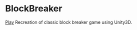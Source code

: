# BlockBreaker
[Play](https://prithvisingh18.github.io/BlockBreaker/)
Recreation of classic block breaker game using Unity3D.
